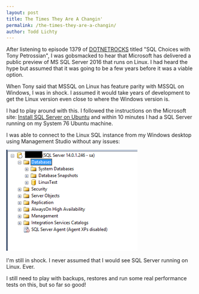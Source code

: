 ```yaml
---
layout: post
title: The Times They Are A Changin'
permalink: /the-times-they-are-a-changin/
author: Todd Lichty
---
```

<!--kg-card-begin: markdown--><p>After listening to episode 1379 of <a href="http://www.dotnetrocks.com/?show=1379">DOTNETROCKS</a> titled &quot;SQL Choices with Tony Petrossian&quot;, I was gobsmacked to hear that Microsoft has delivered a public preview of MS SQL Server 2016 that runs on Linux. I had heard the hype but assumed that it was going to be a few years before it was a viable option.</p>
<p>When Tony said that MSSQL on Linux has feature parity with MSSQL on Windows, I was in shock. I assumed it would take years of development to get the Linux version even close to where the Windows version is.</p>
<p>I had to play around with this. I followed the instructions on the Microsoft site: <a href="https://docs.microsoft.com/en-us/sql/linux/sql-server-linux-setup-ubuntu">Install SQL Server on Ubuntu</a> and within 10 minutes I had a SQL Server running on my System 76 Ubuntu machine.</p>
<p>I was able to connect to the Linux SQL instance from my Windows desktop using Management Studio without any issues:</p>
<p><img src="/images/SQL-Linux.PNG" alt=""></p>
<p>I'm still in shock. I never assumed that I would see SQL Server running on Linux. Ever.</p>
<p>I still need to play with backups, restores and run some real performance tests on this, but so far so good!</p>
<!--kg-card-end: markdown-->